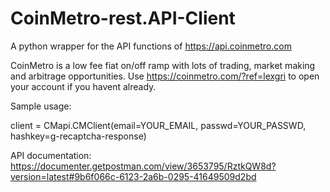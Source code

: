 # CoinMetro-rest.API-Client
A python wrapper for the API functions of https://api.coinmetro.com

CoinMetro is a low fee fiat on/off ramp with lots of trading, market making and arbitrage opportunities.
Use https://coinmetro.com/?ref=lexgri to open your account if you havent already.

Sample usage:

client = CMapi.CMClient(email=YOUR_EMAIL, passwd=YOUR_PASSWD, hashkey=g-recaptcha-response)

API documentation:
https://documenter.getpostman.com/view/3653795/RztkQW8d?version=latest#9b6f066c-6123-2a6b-0295-41649509d2bd
